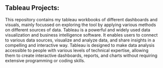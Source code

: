 ## Tableau Projects:

This repository contains my tableau workbooks of different dashboards and visuals, mainly focussed on exploring the tool by applying various methods on different sources of data.
Tableau is a powerful and widely used data visualization and business intelligence software. It enables users to connect to various data sources, visualize and analyze data, and 
share insights in a compelling and interactive way. Tableau is designed to make data analysis accessible to people with various levels of technical expertise, allowing them to create
interactive dashboards, reports, and charts without requiring extensive programming or coding skills.

